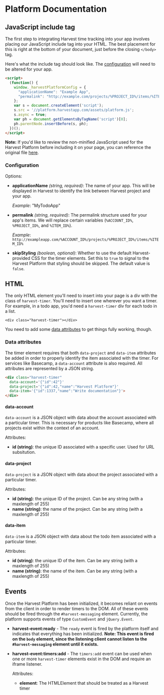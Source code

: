 # Platform Documentation

## JavaScript include tag

The first step to integrating Harvest time tracking into your app involves
placing our JavaScript include tag into your HTML. The best placement for this
is right at the bottom of your document, just before the closing `</body>` tag.

Here's what the include tag should look like. The
[configuration](#configuration) will need to be altered for your app.

```html
<script>
  (function() {
    window._harvestPlatformConfig = {
      "applicationName": "Example App",
      "permalink": "http://example.com/projects/%PROJECT_ID%/items/%ITEM_ID%"
    };
    var s = document.createElement('script');
    s.src = '//platform.harvestapp.com/assets/platform.js';
    s.async = true;
    var ph = document.getElementsByTagName('script')[0];
    ph.parentNode.insertBefore(s, ph);
  })();
</script>
```

**Note:** If you'd like to review the non-minified JavaScript used for the
Harvest Platform before including it on your page, you can reference the
original file [here](https://platform.harvestapp.com/javascripts/generated/platform.js).

### Configuration

Options:

- **applicationName** _(string, required)_: The name of your app. This will be 
  displayed in Harvest to identify the link between Harvest project and your app. 
  
    _Example_: "MyTodoApp"

- **permalink** _(string, required)_: The permalink structure used for your
  app's items. We will replace certain variables (`%ACCOUNT_ID%`, `%PROJECT_ID%`, 
  and `%ITEM_ID%`). 

    _Example_: `http://exampleapp.com/%ACCOUNT_ID%/projects/%PROJECT_ID%/items/%ITEM_ID%`

- **skipStyling** _(boolean, optional)_: Whether to use the default Harvest-provided 
CSS for the timer elements. Set this to `true` to signal to the Harvest Platform 
that styling should be skipped. The default value is `false`.


## HTML

The only HTML element you'll need to insert into your page is a div with the
class of `harvest-timer`. You'll need to insert one wherever you want a timer.
For example, in a todo app, you'd need a `harvest-timer` div for each todo in a
list.

	<div class="harvest-timer"></div>
	
You need to add some [data attributes](#data-attributes) to get things fully
working, though.

### Data attributes

The timer element requires that both `data-project` and `data-item` attributes
be added in order to properly identify the item associated with the timer. For
services like Basecamp, a `data-account` attribute is also required. All
attributes are represented by a JSON string.

```html
<div class="harvest-timer" 
  data-account='{"id":42"}'
  data-project='{"id":42,"name":"Harvest Platform"}'
  data-item='{"id":1337,"name":"Write documentation"}'>
</div>
```

#### data-account

`data-account` is a JSON object with data about the account associated with a
particular timer. This is necessary for products like Basecamp, where all
projects exist within the context of an account.

Attributes:

- **id (string)**: the unique ID associated with a specific user. Used for URL 
subsitution.

#### data-project

`data-project` is a JSON object with data about the project associated with a
particular timer.

Attributes:

- **id (string)**: the unique ID of the project. Can be any string (with a
  maxlength of 255)
- **name (string)**: the name of the project. Can be any string (with a
  maxlength of 255)

#### data-item

`data-item` is a JSON object with data about the todo item associated with a
particular timer.

Attributes:

- **id (string)**: the unique ID of the item. Can be any string (with a
  maxlength of 255)
- **name (string)**: the name of the item. Can be any string (with a maxlength
  of 255)


## Events

Once the Harvest Platform has been initialized, it becomes reliant on events
from the client in order to render timers to the DOM. All of these events
should be fired through the `#harvest-messaging` element. Currently, the
platform supports events of type `CustomEvent` and `jQuery.Event`.

- **harvest-event:ready** - The `ready` event is fired by the platform itself
  and indicates that everything has been initialized. **Note: This event is
  fired on the `body` element, since the listening client cannot listen to the
  `#harvest-messaging` element until it exists.**

- **harvest-event:timers:add** - The `timers:add` event can be used when one or
  more `harvest-timer` elements exist in the DOM and require an iframe
  listener.

    Attributes:
    
    - **element**: The HTMLElement that should be treated as a Harvest timer
